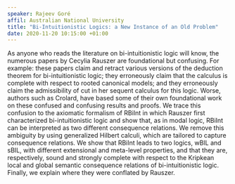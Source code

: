 ```yaml
---
speaker: Rajeev Goré 
affil: Australian National University
title: "Bi-Intuitionistic Logics: a New Instance of an Old Problem"
date: 2020-11-20 10:15:00 +01:00
---
```


As anyone who reads the literature on bi-intuitionistic logic will know, the numerous papers by Cecylia Rauszer are foundational but confusing.
For example: these papers claim and retract various versions of the deduction theorem for bi-intuitionistic logic; they erroneously claim that the calculus is complete with respect to rooted canonical models; and they erroneously claim the admissibility of cut in her sequent calculus for this logic.
Worse, authors such as Crolard, have based some of their own foundational work on these confused and confusing results and proofs.
We trace this confusion to the axiomatic formalism of RBiInt in which Rauszer first characterized bi-intuitionistic logic and show that, as in modal logic, RBiInt can be interpreted as two different consequence relations.
We remove this ambiguity by using generalized Hilbert calculi, which are tailored to capture consequence relations.
We show that RBiInt leads to two logics, wBIL and sBIL, with different extensional and meta-level properties, and that they are, respectively, sound and strongly complete with respect to the Kripkean local and global semantic consequence relations of bi-intuitionistic logic.
Finally, we explain where they were conflated by Rauszer.
